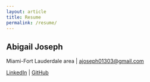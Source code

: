 ```yaml
---
layout: article
title: Resume
permalink: /resume/
---
```


## Abigail Joseph
Miami-Fort Lauderdale area | ajoseph01303@gmail.com

[LinkedIn](https://www.linkedin.com/in/abigailjoseph-data) | [GitHub](https://github.com/jabigailjoseph)